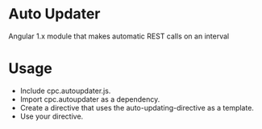 # Auto Updater
Angular 1.x module that makes automatic REST calls on an interval

# Usage
* Include cpc.autoupdater.js. 
* Import cpc.autoupdater as a dependency.
* Create a directive that uses the auto-updating-directive as a template.
* Use your directive.